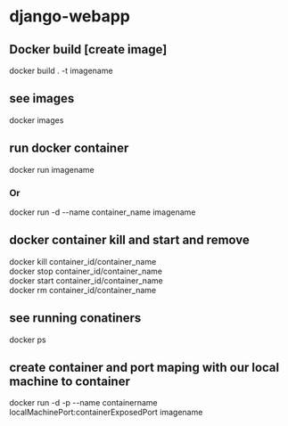 # django-webapp
## Docker build [create image]
docker build . -t imagename

## see images
docker images

## run docker container
docker run imagename
### Or
docker run -d --name container_name imagename

## docker container kill and start and remove
docker kill container_id/container_name <br/>
docker stop container_id/container_name <br/>
docker start container_id/container_name <br/>
docker rm container_id/container_name

## see running conatiners
docker ps

## create container and port maping with our local machine to container
 docker run -d -p --name containername localMachinePort:containerExposedPort imagename
